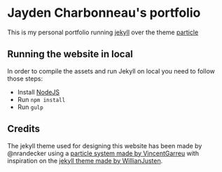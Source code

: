 # Jayden Charbonneau's portfolio

This is my personal portfolio running [jekyll](https://jekyllrb.com/) over the theme [particle](https://github.com/nrandecker/particle)

## Running the website in local

In order to compile the assets and run Jekyll on local you need to follow those steps:

- Install [NodeJS](https://nodejs.org/)
- Run `npm install`
- Run `gulp`

## Credits

The jekyll theme used for designing this website has been made by @nrandecker using a [particle system made by VincentGarreu](https://github.com/willianjusten/will-jekyll-template) with inspiration on the [jekyll theme made by WillianJusten](https://github.com/willianjusten/will-jekyll-template).

